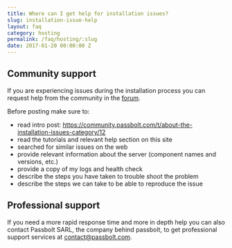 ```yaml
---
title: Where can I get help for installation issues?
slug: installation-issue-help
layout: faq
category: hosting
permalink: /faq/hosting/:slug
date: 2017-01-20 00:00:00 Z
---
```


## Community support
If you are experiencing issues during the installation process you can request help from the
community in the [forum](https://community.passbolt.com). 

Before posting make sure to:
- read intro post: https://community.passbolt.com/t/about-the-installation-issues-category/12
- read the tutorials and relevant help section on this site
- searched for similar issues on the web
- provide relevant information about the server (component names and versions, etc.)
- provide a copy of my logs and health check
- describe the steps you have taken to trouble shoot the problem
- describe the steps we can take to be able to reproduce the issue

## Professional support
If you need a more rapid response time and more in depth help you can also contact
Passbolt SARL, the company behind passbolt, to get professional support services at
[contact@passbolt.com](mailto:contact@passbolt.com).
